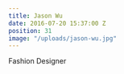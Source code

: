 ```yaml
---
title: Jason Wu
date: 2016-07-20 15:37:00 Z
position: 31
image: "/uploads/jason-wu.jpg"
---
```


Fashion Designer
